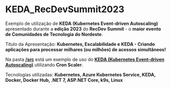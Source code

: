 # KEDA_RecDevSummit2023
Exemplo de utilização de **KEDA (Kubernetes Event-driven Autoscaling)** apresentado durante a **edição 2023** do **RecDev Summit** - o **maior evento de Comunidades de Tecnologia do Nordeste**.

Título da Apresentação: **Kubernetes, Escalabilidade e KEDA - Criando aplicações para processar milhares (ou milhões) de acessos simultâneos!**

Na pasta [**/src**](src/) está um exemplo de uso do [**KEDA (Kubernetes Event-driven Autoscaling)**](https://keda.sh/) utilizando **Cron Scaler**.

Tecnologias utilizadas: **Kubernetes, Azure Kubernetes Service, KEDA, Docker, Docker Hub, .NET 7, ASP.NET Core, k9s, Linux**